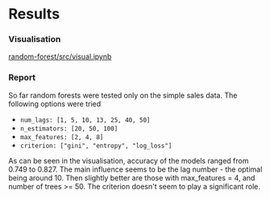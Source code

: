 # Results

### Visualisation 
[random-forest/src/visual.ipynb](../src/visual.ipynb)

### Report
So far random forests were tested only on the simple sales data.
The following options were tried

- `num_lags: [1, 5, 10, 13, 25, 40, 50]`
- `n_estimators: [20, 50, 100]`
- `max_features: [2, 4, 8]`
- `criterion: ["gini", "entropy", "log_loss"]`

As can be seen in the visualisation, accuracy of the models ranged from 0.749 to 0.827. The main influence seems to be the lag number - the optimal being around 10. Then slightly better are those with  max_features = 4, and number of trees >= 50. The criterion doesn't seem to play a significant role.
